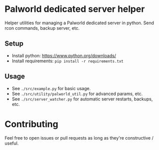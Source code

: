 # Palworld dedicated server helper
Helper utilities for managing a Palworld dedicated server in python. Send rcon commands, backup server, etc.

## Setup
* Install python: https://www.python.org/downloads/
* Install requirements: `pip install -r requirements.txt`

## Usage
* See `./src/example.py` for basic usage.
* See `./src/utility/palworld_util.py` for advanced params, etc.
* See `./src/server_watcher.py` for automatic server restarts, backups, etc.

# Contributing
Feel free to open issues or pull requests as long as they're constructive / useful.
